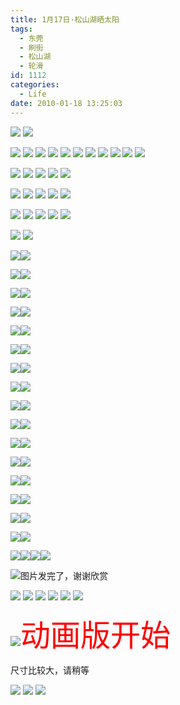 ```yaml
---
title: 1月17日·松山湖晒太阳
tags:
  - 东莞
  - 刷街
  - 松山湖
  - 轮滑
id: 1112
categories:
  - Life
date: 2010-01-18 13:25:03
---
```


![](/images/2010/01/18_18_132503_12510.jpg) 
![](/images/2010/01/18_18_132503_0_12511.jpg)

![](/images/2008/01/02_yct004_9284.gif)
![](/images/2010/01/18_19_231240_13263.jpg)
![](/images/2010/01/18_19_231240_0_13264.jpg)
![](/images/2010/01/18_19_231240_1_13265.jpg)
![](/images/2010/01/18_19_231240_2_13266.jpg)
![](/images/2010/01/18_19_231240_3_13267.jpg)
![](/images/2010/01/18_19_231240_4_13268.jpg)
![](/images/2010/01/18_19_231240_5_13269.jpg)
![](/images/2010/01/18_19_231240_6_13270.jpg)
![](/images/2010/01/18_19_231240_7_13271.jpg)
![](/images/2010/01/18_19_231240_8_13272.jpg)

![](/images/2008/05/18_yct005_9977.gif)
![](/images/2010/01/18_19_231905_13273.jpg)
![](/images/2010/01/18_19_231905_0_13274.jpg)
![](/images/2010/01/18_19_231905_1_13275.jpg)
![](/images/2010/01/18_19_231905_2_13276.jpg)

![](/images/2010/04/22_yct008_12629.gif)
![](/images/2010/01/18_19_232324_13277.jpg)
![](/images/2010/01/18_19_232324_0_13278.jpg)
![](/images/2010/01/18_19_232324_1_13279.jpg)
![](/images/2010/01/18_19_232324_2_13280.jpg)

![](/images/2009/04/07_yct010_11129.gif)
![](/images/2010/01/18_19_232826_13281.jpg)
![](/images/2010/01/18_19_232826_0_13282.jpg)
![](/images/2010/01/18_19_232826_1_13283.jpg)
![](/images/2010/01/18_19_232826_2_13284.jpg)

![](/images/2010/01/18_20_092524_13285.jpg)
![](/images/2010/01/18_20_092524_0_13286.jpg)

![](/images/2010/01/18_20_092829_13287.jpg)![](/images/2010/01/18_20_092829_0_13288.jpg)

![](/images/2010/01/18_20_093241_13289.jpg)![](/images/2010/01/18_20_093241_0_13290.jpg)

![](/images/2010/01/18_20_093323_13291.jpg)![](/images/2010/01/18_20_093323_0_13292.jpg)

![](/images/2010/01/18_20_093416_13293.jpg)![](/images/2010/01/18_20_093416_0_13294.jpg)

![](/images/2010/01/18_20_131317_13295.jpg)![](/images/2010/01/18_20_131317_0_13296.jpg)

![](/images/2010/01/18_20_131357_13297.jpg)![](/images/2010/01/18_20_131357_0_13298.jpg)

![](/images/2010/01/18_20_131417_13299.jpg)![](/images/2010/01/18_20_131417_0_13300.jpg)

![](/images/2010/01/18_20_131435_13301.jpg)![](/images/2010/01/18_20_131435_0_13302.jpg)

![](/images/2010/01/18_20_131458_13303.jpg)![](/images/2010/01/18_20_131458_0_13304.jpg)

![](/images/2010/01/18_20_131531_13305.jpg)![](/images/2010/01/18_20_131531_0_13306.jpg)

![](/images/2010/01/18_20_131547_13307.jpg)![](/images/2010/01/18_20_131547_0_13308.jpg)

![](/images/2010/01/18_20_131610_13309.jpg)![](/images/2010/01/18_20_131610_0_13310.jpg)

![](/images/2010/01/18_20_131656_13311.jpg)![](/images/2010/01/18_20_131656_0_13312.jpg)

![](/images/2010/01/18_20_131716_13313.jpg)![](/images/2010/01/18_20_131716_0_13314.jpg)

![](/images/2010/01/18_20_131739_13315.jpg)![](/images/2010/01/18_20_131739_0_13316.jpg)

![](/images/2010/01/18_20_131758_13317.jpg)![](/images/2010/01/18_20_131758_0_13318.jpg)

![](/images/2010/01/18_20_131824_13319.jpg)![](/images/2010/01/18_20_131824_0_13320.jpg)![](/images/2010/01/18_20_131824_1_13321.jpg)![](/images/2010/01/18_20_131824_2_13322.jpg)

![](/images/2010/04/22_yct008_12629.gif)图片发完了，谢谢欣赏

![](/images/2010/01/18_20_132013_13323.jpg)
![](/images/2010/01/18_20_132013_0_13324.jpg)
![](/images/2010/01/18_20_132013_1_13325.jpg)
![](/images/2010/01/18_20_132013_2_13326.jpg)
![](/images/2010/01/18_20_132013_3_13327.jpg)
![](/images/2010/01/18_20_132013_4_13328.jpg)

![](/images/2007/11/19_yct009_9007.gif)<font color="#ff0000"><font size="7">动画版开始</font></font> 

尺寸比较大，请稍等 

![](/images/2010/01/18_20_132150_13329.gif)
![](/images/2010/01/18_20_132351_13330.gif)
![](/images/2010/01/18_20_132351_0_13331.gif)